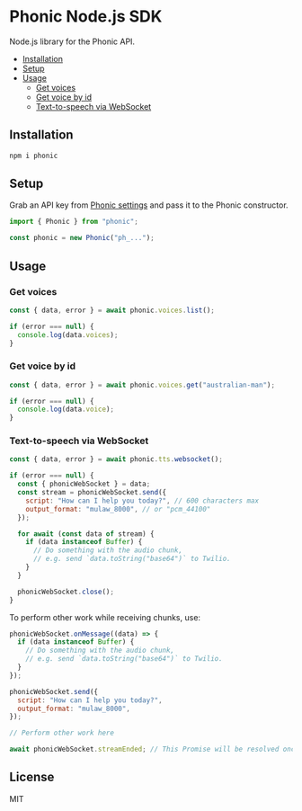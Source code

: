 # Phonic Node.js SDK

Node.js library for the Phonic API.

- [Installation](#installation)
- [Setup](#setup)
- [Usage](#usage)
  - [Get voices](#get-voices)
  - [Get voice by id](#get-voice-by-id)
  - [Text-to-speech via WebSocket](#text-to-speech-via-websocket)

## Installation

```bash
npm i phonic
```

## Setup

Grab an API key from [Phonic settings](https://phonic.co/settings) and pass it to the Phonic constructor.

```js
import { Phonic } from "phonic";

const phonic = new Phonic("ph_...");
```

## Usage

### Get voices

```js
const { data, error } = await phonic.voices.list();

if (error === null) {
  console.log(data.voices);
}
```


### Get voice by id

```js
const { data, error } = await phonic.voices.get("australian-man");

if (error === null) {
  console.log(data.voice);
}
```

### Text-to-speech via WebSocket

```js
const { data, error } = await phonic.tts.websocket();

if (error === null) {
  const { phonicWebSocket } = data;
  const stream = phonicWebSocket.send({
    script: "How can I help you today?", // 600 characters max
    output_format: "mulaw_8000", // or "pcm_44100"
  });

  for await (const data of stream) {
    if (data instanceof Buffer) {
      // Do something with the audio chunk,
      // e.g. send `data.toString("base64")` to Twilio.
    }
  }

  phonicWebSocket.close();
}
```

To perform other work while receiving chunks, use:

```js
phonicWebSocket.onMessage((data) => {
  if (data instanceof Buffer) {
    // Do something with the audio chunk,
    // e.g. send `data.toString("base64")` to Twilio.
  }
});

phonicWebSocket.send({
  script: "How can I help you today?",
  output_format: "mulaw_8000",
});

// Perform other work here

await phonicWebSocket.streamEnded; // This Promise will be resolved once the last chunk is received
```


## License

MIT

